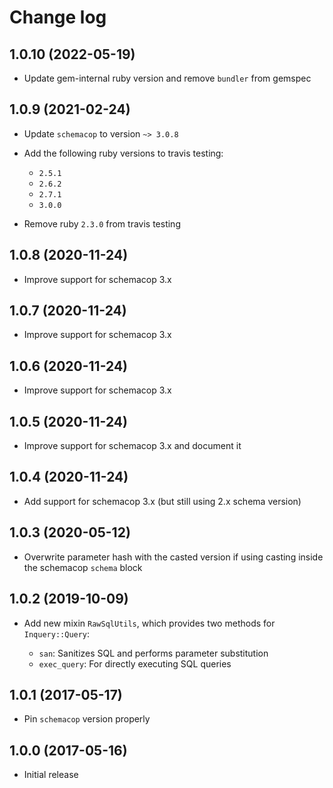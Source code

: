 # Change log

## 1.0.10 (2022-05-19)

* Update gem-internal ruby version and remove `bundler` from gemspec

## 1.0.9 (2021-02-24)

- Update `schemacop` to version `~> 3.0.8`

- Add the following ruby versions to travis testing:
  - `2.5.1`
  - `2.6.2`
  - `2.7.1`
  - `3.0.0`

- Remove ruby `2.3.0` from travis testing

## 1.0.8 (2020-11-24)

- Improve support for schemacop 3.x

## 1.0.7 (2020-11-24)

- Improve support for schemacop 3.x

## 1.0.6 (2020-11-24)

- Improve support for schemacop 3.x

## 1.0.5 (2020-11-24)

- Improve support for schemacop 3.x and document it

## 1.0.4 (2020-11-24)

- Add support for schemacop 3.x (but still using 2.x schema version)

## 1.0.3 (2020-05-12)

- Overwrite parameter hash with the casted version if using 
  casting inside the schemacop `schema` block

## 1.0.2 (2019-10-09)

- Add new mixin `RawSqlUtils`, which provides two methods for
  `Inquery::Query`:

    - `san`: Sanitizes SQL and performs parameter substitution
    - `exec_query`: For directly executing SQL queries

## 1.0.1 (2017-05-17)

- Pin `schemacop` version properly

## 1.0.0 (2017-05-16)

- Initial release
